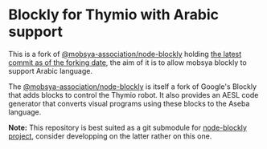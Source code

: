 # Blockly for Thymio with Arabic support

This is a fork of [@mobsya-association/node-blockly](https://github.com/Mobsya/blockly) holding [the latest commit as of the forking date](https://github.com/Mobsya/blockly/tree/d06475a6d7bf6d326c08778a87844ab5423842bd), the aim of it is to allow mobsya blockly to support Arabic language.

The [@mobsya-association/node-blockly](https://github.com/Mobsya/blockly) is itself a fork of Google's Blockly that adds blocks to control the Thymio robot. It also provides an AESL code generator that converts visual programs using these blocks to the Aseba language.

**Note:** This repository is best suited as a git submodule for [node-blockly project](https://github.com/hahouari/node-blockly), consider developping on the latter rather on this one.